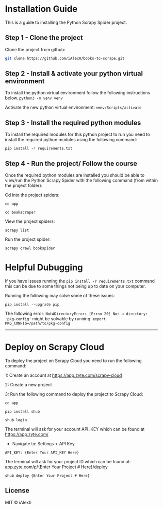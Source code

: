 # Installation Guide
This is a guide to installing the Python Scrapy Spider project.

## Step 1 - Clone the project
Clone the project from github:

```bash
git clone https://github.com/iAlex0/books-to-scrape.git
```

## Step 2 - Install & activate your python virtual environment
To install the python virtual environment follow the following instructions below.
`python3 -m venv venv`

Activate the new python virtual environment:
`venv/Scripts/activate`


## Step 3 - Install the required python modules
To install the required modules for this python project to run you need to install the required python modules using the following command:

`pip install -r requirements.txt`


## Step 4 - Run the project/ Follow the course
Once the required python modules are installed you should be able to view/run the Python Scrapy Spider with the following command (from within the project folder):

Cd into the project spiders: 

`cd app`

`cd bookscraper`

View the project spiders:

`scrapy list`

Run the project spider: 

`scrapy crawl bookspider`



# Helpful Dubugging 
If you have issues running the `pip install -r requirements.txt` command this can be due to some things not being up to date on your computer. 

Running the following may solve some of these issues:

`pip install --upgrade pip`

The following error: `NotADirectoryError: [Errno 20] Not a directory: 'pkg-config'` might be solvable by running:
`export PKG_CONFIG=/path/to/pkg-config`



----------------------------------------------------------------------------------------------------------------------------



# Deploy on Scrapy Cloud
To deploy the project on Scrapy Cloud you need to run the following command:

1: Create an account at  https://app.zyte.com/scrapy-cloud

2: Create a new project

3: Run the following command to deploy the project to Scrapy Cloud:

`cd app`

`pip install shub`

`shub login`

The terminal will ask for your account API_KEY which can be found at https://app.zyte.com/
- Navigate to: Settings > API Key

`API_KEY: {Enter Your API_KEY Here}`

The terminal will ask for your project ID which can be found at: app.zyte.com/p/{Enter Your Project # Here}/deploy

`shub deploy {Enter Your Project # Here}`


## License
MIT © iAlex0